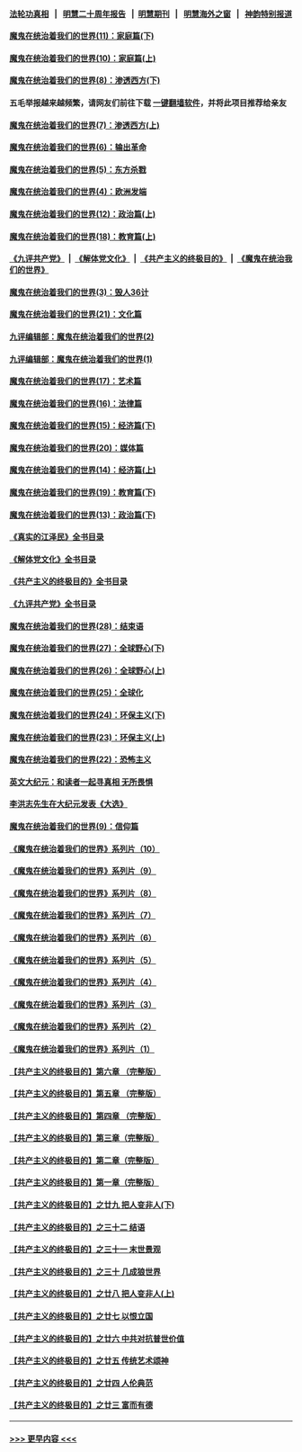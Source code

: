 #### [法轮功真相](https://github.com/gfw-breaker/truth/blob/master/README.md?t=0) &nbsp;&nbsp;|&nbsp;&nbsp; [明慧二十周年报告](https://github.com/gfw-breaker/mh-reports/blob/master/README.md?t=0) &nbsp;&nbsp;|&nbsp;&nbsp;[明慧期刊](https://github.com/gfw-breaker/mh-qikan) &nbsp;&nbsp;|&nbsp;&nbsp; [明慧海外之窗](https://github.com/gfw-breaker/mh-news/blob/master/README.md?t=0) &nbsp;&nbsp;|&nbsp;&nbsp; [神韵特别报道](https://github.com/gfw-breaker/mh-news/blob/master/shenyun.md?t=0)
#### [魔鬼在统治着我们的世界(11)：家庭篇(下)](../pages/nsc422/n10440961.md?t=12021651) 
#### [魔鬼在统治着我们的世界(10)：家庭篇(上)](../pages/nsc422/n10435448.md?t=12021651) 
#### [魔鬼在统治着我们的世界(8)：渗透西方(下)](../pages/nsc422/n10429603.md?t=12021651) 
#### 五毛举报越来越频繁，请网友们前往下载 [一键翻墙软件](https://github.com/gfw-breaker/ssr-accounts)，并将此项目推荐给亲友
#### [魔鬼在统治着我们的世界(7)：渗透西方(上)](../pages/nsc422/n10426013.md?t=12021651) 
#### [魔鬼在统治着我们的世界(6)：输出革命](../pages/nsc422/n10421536.md?t=12021651) 
#### [魔鬼在统治着我们的世界(5)：东方杀戮](../pages/nsc422/n10417707.md?t=12021651) 
#### [魔鬼在统治着我们的世界(4)：欧洲发端](../pages/nsc422/n10414890.md?t=12021651) 
#### [魔鬼在统治着我们的世界(12)：政治篇(上)](../pages/nsc422/n10444576.md?t=12021651) 
#### [魔鬼在统治着我们的世界(18)：教育篇(上)](../pages/nsc422/n10526970.md?t=12021651) 
#### [《九评共产党》](https://github.com/begood0513/9ping.md/blob/master/README.md) &nbsp;|&nbsp; [《解体党文化》](../../../../jtdwh.md/blob/master/README.md)  &nbsp;|&nbsp; [《共产主义的终极目的》](../../../../gczydzjmd.md/blob/master/README.md) &nbsp;|&nbsp; [《魔鬼在统治我们的世界》](../../../../mgztzwmdsj.md/blob/master/README.md) 
#### [魔鬼在统治着我们的世界(3)：毁人36计](../pages/nsc422/n10411583.md?t=12021651) 
#### [魔鬼在统治着我们的世界(21)：文化篇](../pages/nsc422/n10597706.md?t=12021651) 
#### [九评编辑部：魔鬼在统治着我们的世界(2)](../pages/nsc422/n10410036.md?t=12021651) 
#### [九评编辑部：魔鬼在统治着我们的世界(1)](../pages/nsc422/n10406825.md?t=12021651) 
#### [魔鬼在统治着我们的世界(17)：艺术篇](../pages/nsc422/n10499093.md?t=12021651) 
#### [魔鬼在统治着我们的世界(16)：法律篇](../pages/nsc422/n10485969.md?t=12021651) 
#### [魔鬼在统治着我们的世界(15)：经济篇(下)](../pages/nsc422/n10469975.md?t=12021651) 
#### [魔鬼在统治着我们的世界(20)：媒体篇](../pages/nsc422/n10586579.md?t=12021651) 
#### [魔鬼在统治着我们的世界(14)：经济篇(上)](../pages/nsc422/n10457370.md?t=12021651) 
#### [魔鬼在统治着我们的世界(19)：教育篇(下)](../pages/nsc422/n10564808.md?t=12021651) 
#### [魔鬼在统治着我们的世界(13)：政治篇(下)](../pages/nsc422/n10448270.md?t=12021651) 
#### [《真实的江泽民》全书目录](../pages/nsc422/n13721399.md?t=12021651) 
#### [《解体党文化》全书目录](../pages/nsc422/n13721157.md?t=12021651) 
#### [《共产主义的终极目的》全书目录](../pages/nsc422/n13721048.md?t=12021651) 
#### [《九评共产党》全书目录](../pages/nsc422/n13708085.md?t=12021651) 
#### [魔鬼在统治着我们的世界(28)：结束语](../pages/nsc422/n10936246.md?t=12021651) 
#### [魔鬼在统治着我们的世界(27)：全球野心(下)](../pages/nsc422/n10928319.md?t=12021651) 
#### [魔鬼在统治着我们的世界(26)：全球野心(上)](../pages/nsc422/n10900318.md?t=12021651) 
#### [魔鬼在统治着我们的世界(25)：全球化](../pages/nsc422/n10788205.md?t=12021651) 
#### [魔鬼在统治着我们的世界(24)：环保主义(下)](../pages/nsc422/n10695307.md?t=12021651) 
#### [魔鬼在统治着我们的世界(23)：环保主义(上)](../pages/nsc422/n10688613.md?t=12021651) 
#### [魔鬼在统治着我们的世界(22)：恐怖主义](../pages/nsc422/n10614727.md?t=12021651) 
#### [英文大纪元：和读者一起寻真相 无所畏惧](../pages/nsc422/n12542027.md?t=12021651) 
#### [李洪志先生在大纪元发表《大选》](../pages/nsc422/n12534746.md?t=12021651) 
#### [魔鬼在统治着我们的世界(9)：信仰篇](../pages/nsc422/n10432159.md?t=12021651) 
#### [《魔鬼在统治着我们的世界》系列片（10）](../pages/nsc422/n12292670.md?t=12021651) 
#### [《魔鬼在统治着我们的世界》系列片（9）](../pages/nsc422/n12290859.md?t=12021651) 
#### [《魔鬼在统治着我们的世界》系列片（8）](../pages/nsc422/n12287445.md?t=12021651) 
#### [《魔鬼在统治着我们的世界》系列片（7）](../pages/nsc422/n12283425.md?t=12021651) 
#### [《魔鬼在统治着我们的世界》系列片（6）](../pages/nsc422/n12282314.md?t=12021651) 
#### [《魔鬼在统治着我们的世界》系列片（5）](../pages/nsc422/n12281419.md?t=12021651) 
#### [《魔鬼在统治着我们的世界》系列片（4）](../pages/nsc422/n12274024.md?t=12021651) 
#### [《魔鬼在统治着我们的世界》系列片（3）](../pages/nsc422/n12271322.md?t=12021651) 
#### [《魔鬼在统治着我们的世界》系列片（2）](../pages/nsc422/n12269049.md?t=12021651) 
#### [《魔鬼在统治着我们的世界》系列片（1）](../pages/nsc422/n12267575.md?t=12021651) 
#### [【共产主义的终极目的】第六章 （完整版）](../pages/nsc422/n11428913.md?t=12021651) 
#### [【共产主义的终极目的】第五章 （完整版）](../pages/nsc422/n11428912.md?t=12021651) 
#### [【共产主义的终极目的】第四章 （完整版）](../pages/nsc422/n11428907.md?t=12021651) 
#### [【共产主义的终极目的】第三章（完整版）](../pages/nsc422/n11428848.md?t=12021651) 
#### [【共产主义的终极目的】第二章（完整版）](../pages/nsc422/n11428831.md?t=12021651) 
#### [【共产主义的终极目的】第一章（完整版）](../pages/nsc422/n11417651.md?t=12021651) 
#### [【共产主义的终极目的】之廿九 把人变非人(下)](../pages/nsc422/n11344140.md?t=12021651) 
#### [【共产主义的终极目的】之三十二 结语](../pages/nsc422/n11360535.md?t=12021651) 
#### [【共产主义的终极目的】之三十一 末世景观](../pages/nsc422/n11351129.md?t=12021651) 
#### [【共产主义的终极目的】之三十 几成狼世界](../pages/nsc422/n11348280.md?t=12021651) 
#### [【共产主义的终极目的】之廿八 把人变非人(上)](../pages/nsc422/n11340492.md?t=12021651) 
#### [【共产主义的终极目的】之廿七 以恨立国](../pages/nsc422/n11336944.md?t=12021651) 
#### [【共产主义的终极目的】之廿六 中共对抗普世价值](../pages/nsc422/n11324785.md?t=12021651) 
#### [【共产主义的终极目的】之廿五 传统艺术颂神](../pages/nsc422/n11296396.md?t=12021651) 
#### [【共产主义的终极目的】之廿四 人伦典范](../pages/nsc422/n11296397.md?t=12021651) 
#### [【共产主义的终极目的】之廿三 富而有德](../pages/nsc422/n11283598.md?t=12021651) 

----
#### [ >>> 更早内容 <<< ](../indexes/nsc422-earlier.md)
